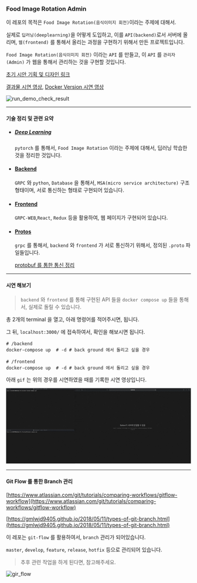### Food Image Rotation Admin

이 레포의 목적은 `Food Image Rotation(음식이미지 회전)`이라는 주제에 대해서. 

실제로 `딥러닝(deeplearning)`을 어떻게 도입하고, 이를 `API(backend)`로서 서버에 올리며, `웹(frontend)` 를 통해서 올리는 과정을 구현하기 위해서 만든 프로젝트입니다.

`Food Image Rotation(음식이미지 회전)` 이라는 `API` 를 만들고, 이 `API` 를 `관리자(Admin)` 가 웹을 통해서 관리하는 것을 구현할 것입니다.

[초기 시안 기획 및 디자인 링크](https://github.com/heojae/FoodImageRotationAdmin/issues/1)

[결과물 시연 영상](https://github.com/heojae/FoodImageRotationAdmin/issues/43), [Docker Version 시연 영상](https://github.com/heojae/FoodImageRotationAdmin/issues/43#issuecomment-791501187)



![run_demo_check_result](./readme_static/run_demo_check_result.gif)





--------------

#### 기술 정리 및 관련 요약

- ##### [Deep Learning](https://github.com/heojae/FoodImageRotationAdmin/tree/master/deeplearning)

  `pytorch` 를 통해서, `Food Image Rotation` 이라는 주제에 대해서, 딥러닝 학습한 것을 정리한 것입니다.

- #### [Backend](https://github.com/heojae/FoodImageRotationAdmin/tree/master/backend)

  `GRPC` 와 `python`, `Database` 을 통해서,  `MSA(micro service architecture)` 구조 형태이며, 서로 통신하는 형태로 구현되어 있습니다. 

- #### [Frontend](https://github.com/heojae/FoodImageRotationAdmin/tree/master/frontend)

  `GRPC-WEB`,`React`, `Redux` 등을 활용하여, 웹 페이지가 구현되어 있습니다. 

- #### [Protos](https://github.com/heojae/FoodImageRotationAdmin/tree/master/protos)

  `grpc` 를 통해서, `backend` 와 `frontend` 가 서로 통신하기 위해서, 정의된 `.proto` 파일들입니다. 

  [protobuf 를 통한 통신 정리](https://github.com/heojae/FoodImageRotationAdmin/issues/13)



-----------

#### 시연 해보기

> `backend` 와 `frontend` 를 통해 구현된 API 들을 `docker compose up` 들을 통해서, 실제로 돌릴 수 있습니다. 

총 2개의 terminal 을 열고, 아래 명령어를 적어주시면, 됩니다. 

그 뒤, `localhost:3000/` 에 접속하여서, 확인을 해보시면 됩니다. 

```shell
# /backend
docker-compose up  # -d # back ground 에서 돌리고 싶을 경우 

# /frontend
docker-compose up  # -d # back ground 에서 돌리고 싶을 경우
```

아래 `gif` 는 위의 경우를 시연하였을 때를 기록한 시연 영상입니다. 

![docker_demo](./readme_static/docker_demo.gif)





------------

#### Git Flow 를 통한 Branch 관리

[https://www.atlassian.com/git/tutorials/comparing-workflows/gitflow-workflow](https://www.atlassian.com/git/tutorials/comparing-workflows/gitflow-workflow)

[https://gmlwjd9405.github.io/2018/05/11/types-of-git-branch.html](https://gmlwjd9405.github.io/2018/05/11/types-of-git-branch.html)

이 레포는 `git-flow` 를 활용하여서, `branch` 관리가 되어있습니다. 

`master`, `develop`, `feature`, `release`, `hotfix` 등으로 관리되어 있습니다. 

> 추후 관련 작업을 하게 된다면, 참고해주세요. 

![gir_flow](./readme_static/gir_flow.jpg)















